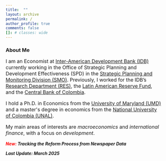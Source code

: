 ```yaml
---
title:  ""
layout: archive
permalink: /
author_profile: true
comments: false
[]: # classes: wide
---
```

<meta name="google-site-verification" content="NfRHaY_-Xz9lyWR8vCJGBSt6_aaMMri88_W7MivVeB4" />
<div class="bio">
    <h3> About Me </h3>
    <p style="font-size:16px;">I am an Economist at <a href="https://www.iadb.org/en" target="_blank"
            rel="noopener noreferrer">Inter-American Development Bank (IDB)</a> currently working in the Office of Strategic Planning and Development Effectiveness (SPD) in the <a href="https://www.iadb.org/en/who-we-are/how-we-are-organized/office-strategic-planning-and-development-effectiveness" target="_blank"
            rel="noopener noreferrer"> Strategic Planning and Monitoring Division (SMO)</a>. Previously, I worked for the IDB’s <a href="https://www.iadb.org/en/knowledge-resources/research-idb" target="_blank"
            rel="noopener noreferrer">Research Department (RES)</a>, the <a href="https://flar.com/en/home/" target="_blank"
            rel="noopener noreferrer"> Latin American Reserve Fund</a>, and the <a href="https://www.banrep.gov.co/en" target="_blank"
            rel="noopener noreferrer"> Central Bank of Colombia</a>. </p>
</div>

<div class="edu">
<p style="font-size:16px;">I hold a Ph.D. in Economics from the <a href="https://www.econ.umd.edu/" target="_blank"
            rel="noopener noreferrer">University of Maryland (UMD)</a> and a master's degree in economics from the <a href="https://fce.unal.edu.co/facultad/" target="_blank"
            rel="noopener noreferrer"> National University of Colombia (UNAL)</a>.</p>
</div>

<div class="int">
 <p style="font-size:16px;"> My main areas of interests are <i>macroeconomics</i> and <i>international finance</i>, with a focus on <i>development</i>. </p>
</div>

<p style="font-size:14px; font-weight:bold; font-style:italic;">
  <span style="color: #ff0000">New: </span> Tracking the Reform Process from Newspaper Data </p>

<p style="font-size:14px; font-weight:bold; font-style:italic;">
 Last Update: March 2025
</p>


<!-- <p style="font-size:14px; font-weight:bold; font-style:italic;">
  Enter the competition by 
  <span style="color: #ff0000">January 30, 2011</span>
  and you could win up to $$$$ — including amazing 
  <span style="color: #0000a0">summer</span> 
  trips!
</p> 
-->


